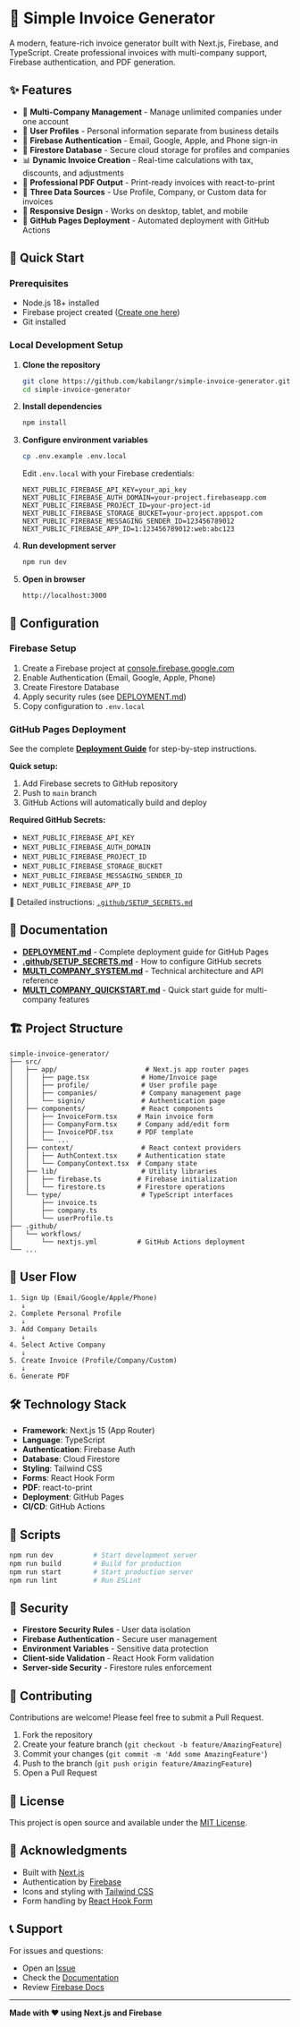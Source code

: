 # 📄 Simple Invoice Generator

A modern, feature-rich invoice generator built with Next.js, Firebase, and TypeScript. Create professional invoices with multi-company support, Firebase authentication, and PDF generation.

## ✨ Features

- 🏢 **Multi-Company Management** - Manage unlimited companies under one account
- 👤 **User Profiles** - Personal information separate from business details
- 🔐 **Firebase Authentication** - Email, Google, Apple, and Phone sign-in
- 💾 **Firestore Database** - Secure cloud storage for profiles and companies
- 📊 **Dynamic Invoice Creation** - Real-time calculations with tax, discounts, and adjustments
- 🎨 **Professional PDF Output** - Print-ready invoices with react-to-print
- 🔄 **Three Data Sources** - Use Profile, Company, or Custom data for invoices
- 📱 **Responsive Design** - Works on desktop, tablet, and mobile
- 🚀 **GitHub Pages Deployment** - Automated deployment with GitHub Actions

## 🚀 Quick Start

### Prerequisites

- Node.js 18+ installed
- Firebase project created ([Create one here](https://console.firebase.google.com/))
- Git installed

### Local Development Setup

1. **Clone the repository**
   ```bash
   git clone https://github.com/kabilangr/simple-invoice-generator.git
   cd simple-invoice-generator
   ```

2. **Install dependencies**
   ```bash
   npm install
   ```

3. **Configure environment variables**
   ```bash
   cp .env.example .env.local
   ```
   
   Edit `.env.local` with your Firebase credentials:
   ```env
   NEXT_PUBLIC_FIREBASE_API_KEY=your_api_key
   NEXT_PUBLIC_FIREBASE_AUTH_DOMAIN=your-project.firebaseapp.com
   NEXT_PUBLIC_FIREBASE_PROJECT_ID=your-project-id
   NEXT_PUBLIC_FIREBASE_STORAGE_BUCKET=your-project.appspot.com
   NEXT_PUBLIC_FIREBASE_MESSAGING_SENDER_ID=123456789012
   NEXT_PUBLIC_FIREBASE_APP_ID=1:123456789012:web:abc123
   ```

4. **Run development server**
   ```bash
   npm run dev
   ```

5. **Open in browser**
   ```
   http://localhost:3000
   ```

## 🔧 Configuration

### Firebase Setup

1. Create a Firebase project at [console.firebase.google.com](https://console.firebase.google.com/)
2. Enable Authentication (Email, Google, Apple, Phone)
3. Create Firestore Database
4. Apply security rules (see [DEPLOYMENT.md](DEPLOYMENT.md))
5. Copy configuration to `.env.local`

### GitHub Pages Deployment

See the complete [**Deployment Guide**](DEPLOYMENT.md) for step-by-step instructions.

**Quick setup:**
1. Add Firebase secrets to GitHub repository
2. Push to `main` branch
3. GitHub Actions will automatically build and deploy

**Required GitHub Secrets:**
- `NEXT_PUBLIC_FIREBASE_API_KEY`
- `NEXT_PUBLIC_FIREBASE_AUTH_DOMAIN`
- `NEXT_PUBLIC_FIREBASE_PROJECT_ID`
- `NEXT_PUBLIC_FIREBASE_STORAGE_BUCKET`
- `NEXT_PUBLIC_FIREBASE_MESSAGING_SENDER_ID`
- `NEXT_PUBLIC_FIREBASE_APP_ID`

📖 Detailed instructions: [`.github/SETUP_SECRETS.md`](.github/SETUP_SECRETS.md)

## 📖 Documentation

- **[DEPLOYMENT.md](DEPLOYMENT.md)** - Complete deployment guide for GitHub Pages
- **[.github/SETUP_SECRETS.md](.github/SETUP_SECRETS.md)** - How to configure GitHub secrets
- **[MULTI_COMPANY_SYSTEM.md](MULTI_COMPANY_SYSTEM.md)** - Technical architecture and API reference
- **[MULTI_COMPANY_QUICKSTART.md](MULTI_COMPANY_QUICKSTART.md)** - Quick start guide for multi-company features

## 🏗️ Project Structure

```
simple-invoice-generator/
├── src/
│   ├── app/                      # Next.js app router pages
│   │   ├── page.tsx             # Home/Invoice page
│   │   ├── profile/             # User profile page
│   │   ├── companies/           # Company management page
│   │   └── signin/              # Authentication page
│   ├── components/              # React components
│   │   ├── InvoiceForm.tsx     # Main invoice form
│   │   ├── CompanyForm.tsx     # Company add/edit form
│   │   ├── InvoicePDF.tsx      # PDF template
│   │   └── ...
│   ├── context/                 # React context providers
│   │   ├── AuthContext.tsx     # Authentication state
│   │   └── CompanyContext.tsx  # Company state
│   ├── lib/                     # Utility libraries
│   │   ├── firebase.ts         # Firebase initialization
│   │   └── firestore.ts        # Firestore operations
│   └── type/                    # TypeScript interfaces
│       ├── invoice.ts
│       ├── company.ts
│       └── userProfile.ts
├── .github/
│   └── workflows/
│       └── nextjs.yml          # GitHub Actions deployment
└── ...
```

## 🎯 User Flow

```
1. Sign Up (Email/Google/Apple/Phone)
   ↓
2. Complete Personal Profile
   ↓
3. Add Company Details
   ↓
4. Select Active Company
   ↓
5. Create Invoice (Profile/Company/Custom)
   ↓
6. Generate PDF
```

## 🛠️ Technology Stack

- **Framework**: Next.js 15 (App Router)
- **Language**: TypeScript
- **Authentication**: Firebase Auth
- **Database**: Cloud Firestore
- **Styling**: Tailwind CSS
- **Forms**: React Hook Form
- **PDF**: react-to-print
- **Deployment**: GitHub Pages
- **CI/CD**: GitHub Actions

## 📝 Scripts

```bash
npm run dev          # Start development server
npm run build        # Build for production
npm run start        # Start production server
npm run lint         # Run ESLint
```

## 🔐 Security

- **Firestore Security Rules** - User data isolation
- **Firebase Authentication** - Secure user management
- **Environment Variables** - Sensitive data protection
- **Client-side Validation** - React Hook Form validation
- **Server-side Security** - Firestore rules enforcement

## 🤝 Contributing

Contributions are welcome! Please feel free to submit a Pull Request.

1. Fork the repository
2. Create your feature branch (`git checkout -b feature/AmazingFeature`)
3. Commit your changes (`git commit -m 'Add some AmazingFeature'`)
4. Push to the branch (`git push origin feature/AmazingFeature`)
5. Open a Pull Request

## 📄 License

This project is open source and available under the [MIT License](LICENSE).

## 🙏 Acknowledgments

- Built with [Next.js](https://nextjs.org/)
- Authentication by [Firebase](https://firebase.google.com/)
- Icons and styling with [Tailwind CSS](https://tailwindcss.com/)
- Form handling by [React Hook Form](https://react-hook-form.com/)

## 📞 Support

For issues and questions:
- Open an [Issue](https://github.com/kabilangr/simple-invoice-generator/issues)
- Check the [Documentation](DEPLOYMENT.md)
- Review [Firebase Docs](https://firebase.google.com/docs)

---

**Made with ❤️ using Next.js and Firebase**
